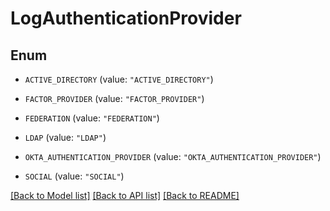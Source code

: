 # LogAuthenticationProvider

## Enum


* `ACTIVE_DIRECTORY` (value: `"ACTIVE_DIRECTORY"`)

* `FACTOR_PROVIDER` (value: `"FACTOR_PROVIDER"`)

* `FEDERATION` (value: `"FEDERATION"`)

* `LDAP` (value: `"LDAP"`)

* `OKTA_AUTHENTICATION_PROVIDER` (value: `"OKTA_AUTHENTICATION_PROVIDER"`)

* `SOCIAL` (value: `"SOCIAL"`)


[[Back to Model list]](../README.md#documentation-for-models) [[Back to API list]](../README.md#documentation-for-api-endpoints) [[Back to README]](../README.md)


